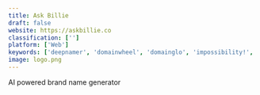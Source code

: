 ```yaml
---
title: Ask Billie
draft: false 
website: https://askbillie.co
classification: ['']
platform: ['Web']
keywords: ['deepnamer', 'domainwheel', 'domainglo', 'impossibility!', 'jenkenson', 'namebounce', 'namelix', 'naminum', 'the_mighty_niche_name_generator', 'tronc_name_generator']
image: logo.png
---
```

AI powered brand name generator